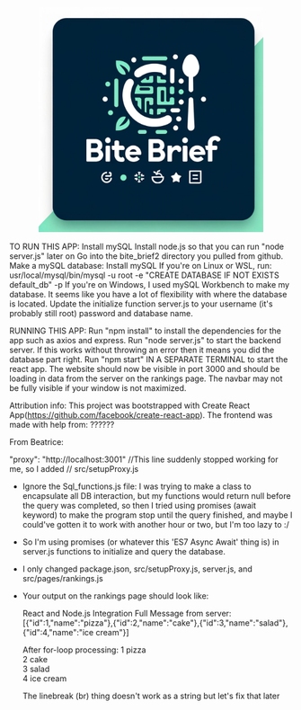 <div align="center">
    <img src="https://github.com/Isaac-Shuman/bite_brief2/blob/main/bite_brief_logo.webp" width="400" height="auto">
</div>

TO RUN THIS APP:
Install mySQL
Install node.js so that you can run "node server.js" later on
Go into the bite_brief2 directory you pulled from github.
Make a mySQL database:
    Install mySQL
    If you're on Linux or WSL, run: usr/local/mysql/bin/mysql -u root -e "CREATE DATABASE IF NOT EXISTS default_db" -p
    If you're on Windows, I used mySQL Workbench to make my database.
    It seems like you have a lot of flexibility with where the database is located.
Update the initialize function server.js to your username (it's probably still root) password and database name.

RUNNING THIS APP:
Run "npm install" to install the dependencies for the app such as axios and express.
Run "node server.js" to start the backend server. If this works without throwing an error then it means you did the database part right.
Run "npm start" IN A SEPARATE TERMINAL to start the react app. The website should now be visible in port 3000 and should be loading in data from the server on the rankings page.
The navbar may not be fully visible if your window is not maximized.



Attribution info:
    This project was bootstrapped with Create React App(https://github.com/facebook/create-react-app).
    The frontend was made with help from: ??????

From Beatrice:

"proxy": "http://localhost:3001" //This line suddenly stopped working for me, so I added 
                                    // src/setupProxy.js

- Ignore the Sql_functions.js file: I was trying to make a class to encapsulate
all DB interaction, but my functions would return null before the query was
completed, so then I tried using promises (await keyword) to make the program 
stop until the query finished, and maybe I could've gotten it to work with 
another hour or two, but I'm too lazy to :/

- So I'm using promises (or whatever this 'ES7 Async Await' thing is)
in server.js functions to initialize and query the database.

- I only changed package.json, src/setupProxy.js, server.js, and src/pages/rankings.js

- Your output on the rankings page should look like:

    React and Node.js Integration
    Full Message from server: [{"id":1,"name":"pizza"},{"id":2,"name":"cake"},{"id":3,"name":"salad"},{"id":4,"name":"ice cream"}]

    After for-loop processing: 1 pizza<br />2 cake<br />3 salad<br />4 ice cream<br />

    The linebreak (br) thing doesn't work as a string but let's fix that later


